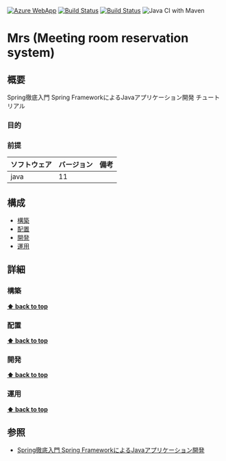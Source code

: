 [![Azure WebApp](https://img.shields.io/badge/Azure_WebApp-app--mrs-blue)](http://app-mrs.azurewebsites.net/)
[![Build Status](https://dev.azure.com/k2works/Mrs/_apis/build/status/CI-Mrs?branchName=master)](https://dev.azure.com/k2works/Mrs/_build/latest?definitionId=9&branchName=master)
[![Build Status](https://dev.azure.com/k2works/Mrs/_apis/build/status/CI-Mrs?branchName=develop)](https://dev.azure.com/k2works/Mrs/_build/latest?definitionId=9&branchName=develop)
![Java CI with Maven](https://github.com/k2works/mrs/workflows/Java%20CI%20with%20Maven/badge.svg)

# Mrs (Meeting room reservation system)

## 概要
Spring徹底入門 Spring FrameworkによるJavaアプリケーション開発 チュートリアル

### 目的

### 前提

| ソフトウェア   | バージョン | 備考 |
| :------------- | :--------- | :--- |
| java         | 11     |      |

## 構成

- [構築](#構築)
- [配置](#配置)
- [開発](#開発)
- [運用](#運用)

## 詳細

### 構築

**[⬆ back to top](#構成)**

### 配置

**[⬆ back to top](#構成)**

### 開発

**[⬆ back to top](#構成)**

### 運用

**[⬆ back to top](#構成)**

## 参照

- [Spring徹底入門 Spring FrameworkによるJavaアプリケーション開発](https://www.amazon.co.jp/dp/B01IEWNLBU/ref=dp-kindle-redirect?_encoding=UTF8&btkr=1)

